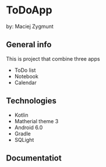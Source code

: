 # ToDoApp
by: Maciej Zygmunt
## General info
This is project that combine three apps
* ToDo list
* Notebook
* Calendar
## Technologies
* Kotlin
* Matherial theme 3
* Android 6.0
* Gradle
* SQLight
## Documentatiot

